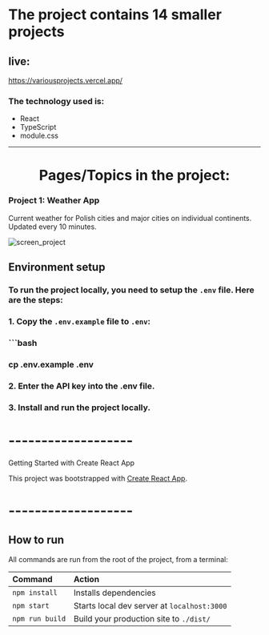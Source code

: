 # The project contains 14 smaller projects

## live:

https://variousprojects.vercel.app/

### The technology used is:

- React
- TypeScript
- module.css

---

<h1 align="center">
Pages/Topics in the project:
</h1>

<h3>Project 1: Weather App</h3>
<p>Current weather for Polish cities and major cities on individual continents. Updated every 10 minutes.</p>

<img src="/my-app/src/Components/Home/assets/imgSwiper01.jpg" alt="screen_project">

## Environment setup

### To run the project locally, you need to setup the `.env` file. Here are the steps:

### 1. Copy the `.env.example` file to `.env`:

### ```bash

### cp .env.example .env

### 2. Enter the API key into the .env file.

### 3. Install and run the project locally.

# -------------------

Getting Started with Create React App

This project was bootstrapped with [Create React App](https://github.com/facebook/create-react-app).

# -------------------

## How to run

All commands are run from the root of the project, from a terminal:

| Command         | Action                                      |
| :-------------- | :------------------------------------------ |
| `npm install`   | Installs dependencies                       |
| `npm start`     | Starts local dev server at `localhost:3000` |
| `npm run build` | Build your production site to `./dist/`     |
